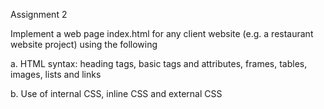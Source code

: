 Assignment 2

Implement a web page index.html for any client website (e.g. a restaurant website project) using the following

a. HTML syntax: heading tags, basic tags and attributes, frames, tables, images, lists and links

b. Use of internal CSS, inline CSS and external CSS
